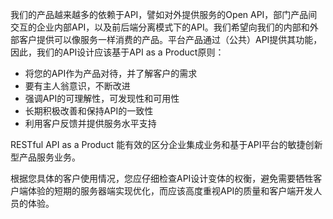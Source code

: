 我们的产品越来越多的依赖于API，譬如对外提供服务的Open API，部门产品间交互的企业内部API，以及前后端分离模式下的API。我们希望向我们的内部和外部客户提供可以像服务一样消费的产品。平台产品通过（公共）API提供其功能，因此，我们的API设计应该基于API as a Product原则：

- 将您的API作为产品对待，并了解客户的需求
- 要有主人翁意识，不断改进
- 强调API的可理解性，可发现性和可用性
- 长期积极改善和保持API的一致性
- 利用客户反馈并提供服务水平支持

RESTful API as a Product 能有效的区分企业集成业务和基于API平台的敏捷创新型产品服务业务。

根据您具体的客户使用情况，您应仔细检查API设计变体的权衡，避免需要牺牲客户端体验的短期的服务器端实现优化，而应该高度重视API的质量和客户端开发人员的体验。



